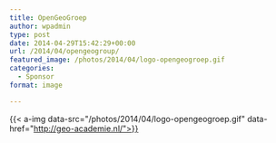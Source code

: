 ```yaml
---
title: OpenGeoGroep
author: wpadmin
type: post
date: 2014-04-29T15:42:29+00:00
url: /2014/04/opengeogroup/
featured_image: /photos/2014/04/logo-opengeogroep.gif
categories:
  - Sponsor
format: image

---
```

<!-- <img loading="lazy" class="alignnone size-full wp-image-19" src="/photos/2014/04/logo-opengeogroep.gif" alt="logo-opengeogroep" width="210" height="160" /> -->
{{< a-img data-src="/photos/2014/04/logo-opengeogroep.gif" data-href="http://geo-academie.nl/">}}